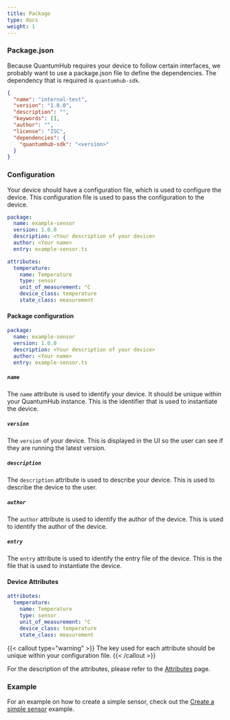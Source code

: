 ```yaml
---
title: Package
type: docs
weight: 1
---
```


### Package.json

Because QuantumHub requires your device to follow certain interfaces, we probably want to use a package.json file to define the dependencies. The dependency that is required is `quantumhub-sdk`.

```json
{
  "name": "internal-test",
  "version": "1.0.0",
  "description": "",
  "keywords": [],
  "author": "",
  "license": "ISC",
  "dependencies": {
    "quantumhub-sdk": "<version>"
  }
}
```

### Configuration

Your device should have a configuration file, which is used to configure the device. This configuration file is used to pass the configuration to the device.

```yaml
package:
  name: example-sensor
  version: 1.0.0
  description: <Your description of your device>
  author: <Your name>
  entry: example-sensor.ts

attributes:
  temperature:
    name: Temperature
    type: sensor
    unit_of_measurement: °C
    device_class: temperature
    state_class: measurement
```

#### Package configuration

```yaml
package:
  name: example-sensor
  version: 1.0.0
  description: <Your description of your device>
  author: <Your name>
  entry: example-sensor.ts
```

##### `name`

The `name` attribute is used to identify your device. It should be unique within your QuantumHub instance. This is the identifier that is used to instantiate the device.

##### `version`

The `version` of your device. This is displayed in the UI so the user can see if they are running the latest version.

##### `description`

The `description` attribute is used to describe your device. This is used to describe the device to the user.

##### `author`

The `author` attribute is used to identify the author of the device. This is used to identify the author of the device.

##### `entry`

The `entry` attribute is used to identify the entry file of the device. This is the file that is used to instantiate the device.

#### Device Attributes

```yaml
attributes:
  temperature:
    name: Temperature
    type: sensor
    unit_of_measurement: °C
    device_class: temperature
    state_class: measurement    
```


{{< callout type="warning" >}}
The key used for each attribute should be unique within your configuration file.
{{< /callout >}}

For the description of the attributes, please refer to the [Attributes](/docs/sdk/device-attributes) page.

### Example

For an example on how to create a simple sensor, check out the [Create a simple sensor](/docs/development/create-a-simple-sensor/) example.